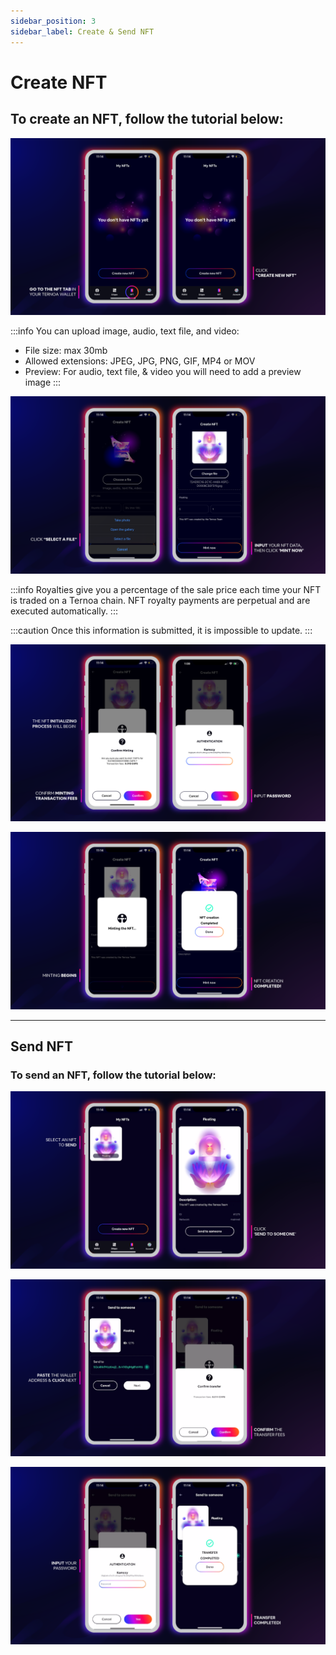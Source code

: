 ```yaml
---
sidebar_position: 3
sidebar_label: Create & Send NFT
---
```


# Create NFT

## To create an NFT, follow the tutorial below:


![img-desktop](./NFTtab-1.PNG)

:::info
You can upload image, audio, text file, and video:
- File size: max 30mb
- Allowed extensions: JPEG, JPG, PNG, GIF, MP4 or MOV
- Preview: For audio, text file, & video you will need to add a preview image 
:::

![img-desktop](./NFTtab-2.PNG)

:::info
Royalties give you a percentage of the sale price each time your NFT is traded on a Ternoa chain. NFT royalty payments are perpetual and are executed automatically.
:::

:::caution
Once this information is submitted, it is impossible to update.
:::


![img-desktop](./NFTtab-3.PNG)



![img-desktop](./NFTtab-4.PNG)


___

## Send NFT

### To send an NFT, follow the tutorial below:



![img-desktop](./SendingNFT_v1.png)

![img-desktop](./SendingNFT_v2.png)

![img-desktop](./SendingNFT_v3.png)